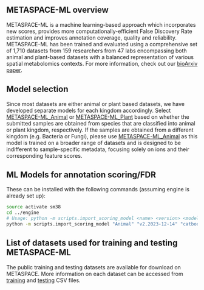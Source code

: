 ## METASPACE-ML overview
METASPACE-ML is a machine learning-based approach which incorporates new scores, provides more computationally-efficient False Discovery Rate estimation and improves annotation coverage, quality and reliability. METASPACE-ML has been trained and evaluated using a comprehensive set of 1,710 datasets from 159 researchers from 47 labs encompassing both animal and plant-based datasets with a balanced representation of various spatial metabolomics contexts. For more information, check out our [bioArxiv paper](https://www.biorxiv.org/content/10.1101/2023.05.29.542736v2).

## Model selection
Since most datasets are either animal or plant based datasets, we have developed separate models for each kingdom accordingly. Select [METASPACE-ML_Animal](./v3_default/Animal_v3.2023-12-14.cbm) or [METASPACE-ML_Plant](./v3_default/Plant_v3.2023-12-14.cbm) based on whether the submitted samples are obtained from species that are classified into animal or plant kingdom, respectively. If the samples are obtained from a different kingdom (e.g. Bacteria or Fungi), please use [METASPACE-ML_Animal](./v3_default/Animal_v3.2023-12-14.cbm) as this model is trained on a broader range of datasets and is designed to be indifferent to sample-specific metadata, focusing solely on ions and their corresponding feature scores.

## ML Models for annotation scoring/FDR

These can be installed with the following commands (assuming engine is already set up):
```bash
source activate sm38
cd ../engine
# Usage: python -m scripts.import_scoring_model <name> <version> <model type> <model path> <S3 bucket to upload to>
python -m scripts.import_scoring_model "Animal" "v2.2023-12-14" "catboost" --model="../scoring-models/models_default/v2.2023-12-14_(METASPACE-ML_Animal).cbm" --bucket="sm-engine-dev"

```

## List of datasets used for training and testing METASPACE-ML
The public training and testing datasets are available for download on METASPACE.
More information on each dataset can be accessed from [training](./datasets/training.csv) and [testing](./datasets/testing.csv) CSV files.